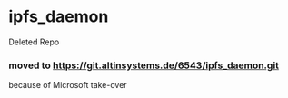 # ipfs_daemon
Deleted Repo

### moved to https://git.altinsystems.de/6543/ipfs_daemon.git

because of Microsoft take-over
